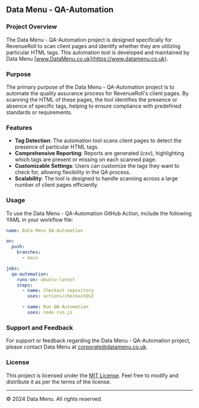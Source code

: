 ## Data Menu - QA-Automation

### Project Overview
The Data Menu - QA-Automation project is designed specifically for RevenueRoll to scan client pages and identify whether they are utilizing particular HTML tags. This automation tool is developed and maintained by Data Menu [www.DataMenu.co.uk](https://www.datamenu.co.uk).

### Purpose
The primary purpose of the Data Menu - QA-Automation project is to automate the quality assurance process for RevenueRoll's client pages. By scanning the HTML of these pages, the tool identifies the presence or absence of specific tags, helping to ensure compliance with predefined standards or requirements.

### Features
- **Tag Detection**: The automation tool scans client pages to detect the presence of particular HTML tags.
- **Comprehensive Reporting**: Reports are generated (*csv*), highlighting which tags are present or missing on each scanned page.
- **Customizable Settings**: Users can customize the tags they want to check for, allowing flexibility in the QA process.
- **Scalability**: The tool is designed to handle scanning across a large number of client pages efficiently.

### Usage
To use the Data Menu - QA-Automation GitHub Action, include the following YAML in your workflow file:

```yaml
name: Data Menu QA-Automation

on:
  push:
    branches:
      - main

jobs:
  qa-automation:
    runs-on: ubuntu-latest
    steps:
      - name: Checkout repository
        uses: actions/checkout@v2

      - name: Run QA-Automation
        uses: node run.js

```

### Support and Feedback
For support or feedback regarding the Data Menu - QA-Automation project, please contact Data Menu at [corporate@datamenu.co.uk](mailto:corporate@datamenu.co.uk).

### License
This project is licensed under the [MIT License](LICENSE). Feel free to modify and distribute it as per the terms of the license.

---
© 2024 Data Menu. All rights reserved.